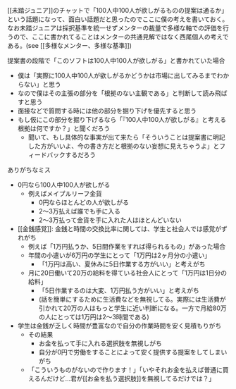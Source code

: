 
[[未踏ジュニア]]のチャットで「100人中100人が欲しがるものの提案は通るか」という話題になって、面白い話題だと思ったのでここに僕の考えを書いておく。
なお未踏ジュニアは採択基準を統一せずメンターの裁量で多様な軸での評価を行うので、ここに書かれてることはメンターの共通見解ではなく西尾個人の考えである。(see [[多様なメンター、多様な基準]])

提案書の段階で「このソフトは100人中100人が欲しがる」と書かれていた場合
- 僕は「実際に100人中100人が欲しがるかどうかは市場に出してみるまでわからない」と思う
- なので僕はその主張の部分を「根拠のない主観である」と判断して読み飛ばすと思う
- 面接などで質問する時には他の部分を掘り下げを優先すると思う
- もし仮にこの部分を掘り下げるなら「『100人中100人が欲しがる』と考える根拠は何ですか？」と聞くだろう
    - 聞いて、もし具体的な事実が出て来たら「そういうことは提案書に明記した方がいいよ、今の書き方だと根拠のない妄想に見えちゃうよ」とフィードバックするだろう

ありがちなミス
- 0円なら100人中100人が欲しがる
    - 例えばメイプルリーフ金貨
        - 0円ならほとんどの人が欲しがる
        - 2〜3万払えば誰でも手に入る
        - 2〜3万払って金貨を手に入れた人はほとんどいない
- [[金銭感覚]]: 金銭と時間の交換比率に関しては、学生と社会人では感覚がずれがち
    - 例えば「1万円払うか、5日間作業をすれば得られるもの」があった場合
    - 年間の小遣いが6万円の学生にとって「1万円は2ヶ月分の小遣い」
        - 「1万円は高い、夏休みに5日作業する方がいい」と考えがち
    - 月に20日働いて20万の給料を得ている社会人にとって「1万円は1日分の給料」
        - 「5日作業するのは大変、1万円払う方がいい」と考えがち
        - (話を簡単にするために生活費などを無視してる。実際には生活費が引かれて20万の人はもっと学生に近い判断になる。一方で月給80万の人にとっては1万円は2〜3時間である)
- 学生は金銭が乏しく時間が豊富なので自分の作業時間を安く見積もりがち
    - その結果
        - お金を払って手に入れる選択肢を無視しがち
        - 自分が0円で労働をすることによって安く提供する提案をしてしまいがち
    - 「こういうものがないので作ります！」「いやそれお金を払えば普通に買えるんだけど…君が[[お金を払う選択肢]]を無視してるだけでは？」
